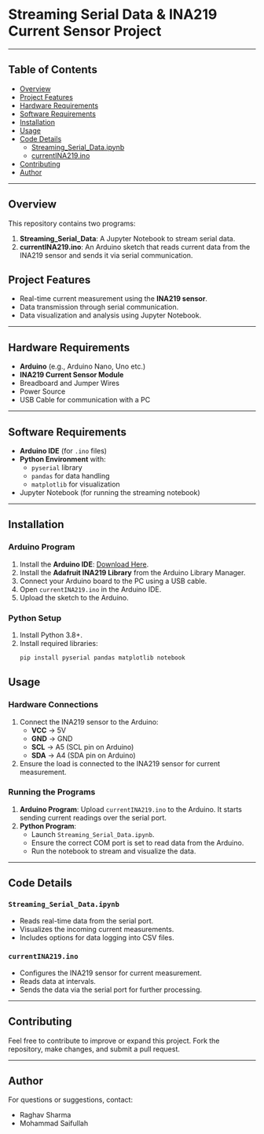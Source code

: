 # Streaming Serial Data & INA219 Current Sensor Project
---

## Table of Contents
- [Overview](#overview)
- [Project Features](#project-features)
- [Hardware Requirements](#hardware-requirements)
- [Software Requirements](#software-requirements)
- [Installation](#installation)
- [Usage](#usage)
- [Code Details](#code-details)
  - [Streaming_Serial_Data.ipynb](#streaming_serial_datainb)
  - [currentINA219.ino](#currentina219ino)
- [Contributing](#contributing)
- [Author](#author)

---
## Overview
This repository contains two programs:

1. **Streaming_Serial_Data**: A Jupyter Notebook to stream serial data.
2. **currentINA219.ino**: An Arduino sketch that reads current data from the INA219 sensor and sends it via serial communication.
## Project Features
- Real-time current measurement using the **INA219 sensor**.
- Data transmission through serial communication.
- Data visualization and analysis using Jupyter Notebook.

---

## Hardware Requirements
- **Arduino** (e.g., Arduino Nano, Uno etc.)
- **INA219 Current Sensor Module**
- Breadboard and Jumper Wires
- Power Source
- USB Cable for communication with a PC

---

## Software Requirements
- **Arduino IDE** (for `.ino` files)
- **Python Environment** with:
  - `pyserial` library
  - `pandas` for data handling
  - `matplotlib` for visualization
- Jupyter Notebook (for running the streaming notebook)

---

## Installation

### Arduino Program
1. Install the **Arduino IDE**: [Download Here](https://www.arduino.cc/en/software).
2. Install the **Adafruit INA219 Library** from the Arduino Library Manager.
3. Connect your Arduino board to the PC using a USB cable.
4. Open `currentINA219.ino` in the Arduino IDE.
5. Upload the sketch to the Arduino.

### Python Setup
1. Install Python 3.8+.
2. Install required libraries:
   ```bash
   pip install pyserial pandas matplotlib notebook
   ```

## Usage

### Hardware Connections
1. Connect the INA219 sensor to the Arduino:
   - **VCC** → 5V
   - **GND** → GND
   - **SCL** → A5 (SCL pin on Arduino)
   - **SDA** → A4 (SDA pin on Arduino)
2. Ensure the load is connected to the INA219 sensor for current measurement.

### Running the Programs
1. **Arduino Program**: Upload `currentINA219.ino` to the Arduino. It starts sending current readings over the serial port.
2. **Python Program**:
   - Launch `Streaming_Serial_Data.ipynb`.
   - Ensure the correct COM port is set to read data from the Arduino.
   - Run the notebook to stream and visualize the data.

---

## Code Details

### `Streaming_Serial_Data.ipynb`
- Reads real-time data from the serial port.
- Visualizes the incoming current measurements.
- Includes options for data logging into CSV files.

### `currentINA219.ino`
- Configures the INA219 sensor for current measurement.
- Reads data at intervals.
- Sends the data via the serial port for further processing.

---

## Contributing
Feel free to contribute to improve or expand this project. Fork the repository, make changes, and submit a pull request.

---

## Author
For questions or suggestions, contact:
-  Raghav Sharma
-  Mohammad Saifullah
   

